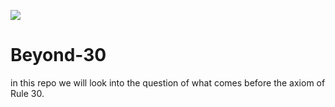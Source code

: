 ![](test.png)
# Beyond-30
in this repo we will look into the question of what comes before the axiom of Rule 30.
